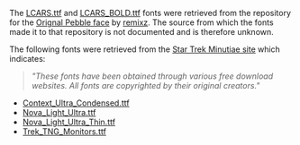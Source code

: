 The [LCARS.ttf](./LCARS.ttf) and [LCARS_BOLD.ttf](./LCARS_BOLD.ttf) fonts were retrieved from the repository for the
[Orignal Pebble face](https://github.com/remixz/trekkie) by [remixz](https://github.com/remixz).
The source from which the fonts made it to that repository is not documented and is therefore unknown.

The following fonts were retrieved from the [Star Trek Minutiae site](https://www.st-minutiae.com/resources/fonts/index.html)
which indicates:
> _"These fonts have been obtained through various free download websites. All fonts are copyrighted by their original creators."_
- [Context_Ultra_Condensed.ttf](./Context_Ultra_Condensed.ttf)
- [Nova_Light_Ultra.ttf](./Nova_Light_Ultra.ttf)
- [Nova_Light_Ultra_Thin.ttf](./Nova_Light_Ultra_Thin.ttf)
- [Trek_TNG_Monitors.ttf](./Trek_TNG_Monitors.ttf)
